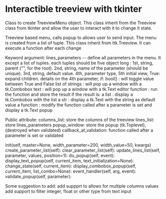 # Interactible treeview with tkinter
Class to create TreeviewMenu object.
This class inherit from the Treeview class from tkinter and allow the user to interact with it to change it state.

Treeview based menu, calls popup to allows user to send input.
    The menu is created from a list of tuple. This class inherit from ttk.Treeview.
    It can execute a function after each change

Keyword argument:
   lines_parameters -- define all parameters in the menu. It except a list of tuples.
        each tuples should be five object long : 1st, string, parent ("", for the root). 2nd, string, name of
         the parameter (should be unique). 3rd, string, default value. 4th, parameter type,
        5th initial view, True: expand children.
        details on the 4th parameter, if:
            bool() : will toggle value between True and False
            list of strings : will pop up a window with a tk.Combobox
            text : will pop up a window with a tk.Text editor
            function : run the function and store the result
                if the result is:
                    a list : display a tk.Combobox with the list
                    a str : display a tk.Text with the string as default value
                    a function : modify the function called after a parameter is set and
                        display a tk.Text popup

Public attribute:
    columns_list: store the columns of the treeview
    lines_list: store lines_parameters
    popup_window: store the popup (tk.Toplevel), (destroyed when validated)
    callback_at_validation: function called after a parameter is set or validated
    
 init(self, master=None, width_parameter=200, width_value=50, kwargs)
 create_parameter_list(self):
 clear_parameter_list(self):
 update_lines_list(self, parameter, values, position=1):
 do_popup(self, event):
 display_text_popup(self, current_item, text_initialization=None):
 change_state(self, current_item):
 display_combobox_popup(self, current_item, list_combo=None):
 event_handler(self, arg, event):
 validate_popup(self, parameter):


Some suggestion to add:
add suppprt to allows for multiple columns values
add support to filter integer, float or other type from text input
